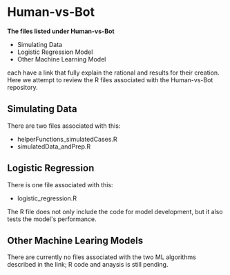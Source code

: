 # Human-vs-Bot

<strong>The files listed under Human-vs-Bot</strong>

<ul>
  <li>Simulating Data</li>
  <li>Logistic Regression Model</li>
  <li>Other Machine Learning Model</li>
</ul>

each have a link that fully explain the rational and results for their creation. Here we attempt to review the R files associated with the Human-vs-Bot repository.

## Simulating Data
There are two files associated with this:
<ul> 
  <li>helperFunctions_simulatedCases.R</li>
  <li>simulatedData_andPrep.R</li>
</ul>

## Logistic Regression
There is one file associated with this:
<ul> 
  <li>logistic_regression.R</li>
</ul>
The R file does not only include the code for model development, but it also tests the model's performance.

## Other Machine Learing Models
There are currently no files associated with the two ML algorithms described in the link; R code and anaysis is still pending.
